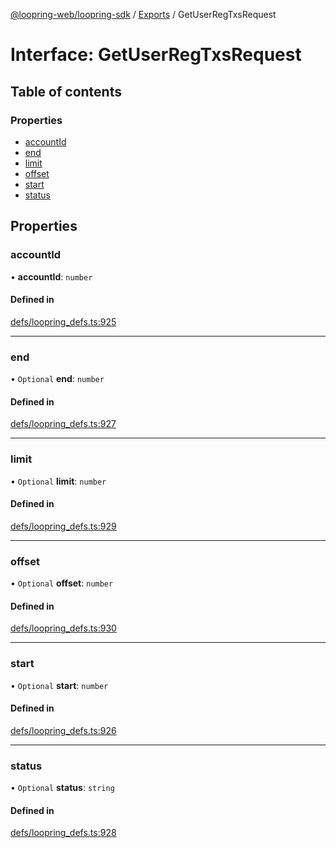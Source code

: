 [@loopring-web/loopring-sdk](../README.md) / [Exports](../modules.md) / GetUserRegTxsRequest

# Interface: GetUserRegTxsRequest

## Table of contents

### Properties

- [accountId](GetUserRegTxsRequest.md#accountid)
- [end](GetUserRegTxsRequest.md#end)
- [limit](GetUserRegTxsRequest.md#limit)
- [offset](GetUserRegTxsRequest.md#offset)
- [start](GetUserRegTxsRequest.md#start)
- [status](GetUserRegTxsRequest.md#status)

## Properties

### accountId

• **accountId**: `number`

#### Defined in

[defs/loopring_defs.ts:925](https://github.com/Loopring/loopring_sdk/blob/9d83b66/src/defs/loopring_defs.ts#L925)

___

### end

• `Optional` **end**: `number`

#### Defined in

[defs/loopring_defs.ts:927](https://github.com/Loopring/loopring_sdk/blob/9d83b66/src/defs/loopring_defs.ts#L927)

___

### limit

• `Optional` **limit**: `number`

#### Defined in

[defs/loopring_defs.ts:929](https://github.com/Loopring/loopring_sdk/blob/9d83b66/src/defs/loopring_defs.ts#L929)

___

### offset

• `Optional` **offset**: `number`

#### Defined in

[defs/loopring_defs.ts:930](https://github.com/Loopring/loopring_sdk/blob/9d83b66/src/defs/loopring_defs.ts#L930)

___

### start

• `Optional` **start**: `number`

#### Defined in

[defs/loopring_defs.ts:926](https://github.com/Loopring/loopring_sdk/blob/9d83b66/src/defs/loopring_defs.ts#L926)

___

### status

• `Optional` **status**: `string`

#### Defined in

[defs/loopring_defs.ts:928](https://github.com/Loopring/loopring_sdk/blob/9d83b66/src/defs/loopring_defs.ts#L928)
